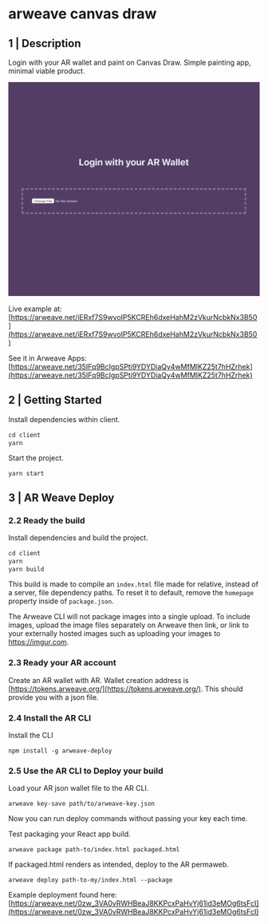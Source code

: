 # arweave canvas draw

## 1 | Description 

Login with your AR wallet and paint on Canvas Draw. Simple painting app, minimal viable product. 

![Example Deployment](example.gif)

Live example at: [https://arweave.net/iERxf7S9wvoIP5KCREh6dxeHahM2zVkurNcbkNx3B50](https://arweave.net/iERxf7S9wvoIP5KCREh6dxeHahM2zVkurNcbkNx3B50)

See it in Arweave Apps: [https://arweave.net/35IFq9BcIgpSPti9YDYDiaQy4wMfMIKZ25t7hHZrhek](https://arweave.net/35IFq9BcIgpSPti9YDYDiaQy4wMfMIKZ25t7hHZrhek)

## 2 | Getting Started

Install dependencies within client.

```
cd client
yarn

```

Start the project.

```
yarn start

```


## 3 | AR Weave Deploy

### 2.2 Ready the build

Install dependencies and build the project.

```
cd client
yarn
yarn build
```

This build is made to compile an `index.html` file made for relative, instead of a server, file dependency paths. To reset it to default, remove the `homepage` property inside of `package.json`.

The Arweave CLI will not package images into a single upload. To include images, upload the image files separately on Arweave then link, or link to your externally hosted images such as uploading your images to https://imgur.com. 

### 2.3 Ready your AR account

Create an AR wallet with AR. Wallet creation address is [https://tokens.arweave.org/](https://tokens.arweave.org/). This should provide you with a json file. 

### 2.4 Install the AR CLI

Install the CLI

```
npm install -g arweave-deploy
```

### 2.5 Use the AR CLI to Deploy your build

Load your AR json wallet file to the AR CLI.

```
arweave key-save path/to/arweave-key.json
```

Now you can run deploy commands without passing your key each time. 


Test packaging your React app build.

```
arweave package path-to/index.html packaged.html
```

If packaged.html renders as intended, deploy to the AR permaweb. 

```
arweave deploy path-to-my/index.html --package
```

Example deployment found here: [https://arweave.net/0zw_3VA0vRWHBeaJ8KKPcxPaHvYj61id3eMOg6tsFcI](https://arweave.net/0zw_3VA0vRWHBeaJ8KKPcxPaHvYj61id3eMOg6tsFcI)